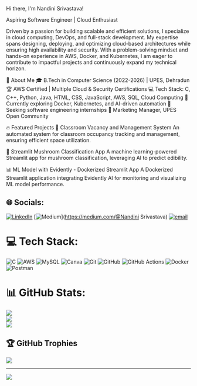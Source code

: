 Hi there, I'm Nandini Srivastava!

Aspiring Software Engineer | Cloud Enthusiast

Driven by a passion for building scalable and efficient solutions, I specialize in cloud computing, DevOps, and full-stack development. My expertise spans designing, deploying, and optimizing cloud-based architectures while ensuring high availability and security. With a problem-solving mindset and hands-on experience in AWS, Docker, and Kubernetes, I am eager to contribute to impactful projects and continuously expand my technical horizon.

🌟 About Me
🎓 B.Tech in Computer Science (2022-2026) | UPES, Dehradun
🏆 AWS Certified | Multiple Cloud & Security Certifications
💻 Tech Stack: C, C++, Python, Java, HTML, CSS, JavaScript, AWS, SQL, Cloud Computing
🌱 Currently exploring Docker, Kubernetes, and AI-driven automation
🎯 Seeking software engineering internships
🤝 Marketing Manager, UPES Open Community

🔥 Featured Projects
📌 Classroom Vacancy and Management System
An automated system for classroom occupancy tracking and management, ensuring efficient space utilization.

🍄 Streamlit Mushroom Classification App
A machine learning-powered Streamlit app for mushroom classification, leveraging AI to predict edibility.

📊 ML Model with Evidently - Dockerized Streamlit App
A Dockerized Streamlit application integrating Evidently AI for monitoring and visualizing ML model performance.

## 🌐 Socials:
[![LinkedIn](https://img.shields.io/badge/LinkedIn-%230077B5.svg?logo=linkedin&logoColor=white)](https://linkedin.com/in/https://www.linkedin.com/in/nandini-srivastava-078480213/) [![Medium](https://img.shields.io/badge/Medium-12100E?logo=medium&logoColor=white)](https://medium.com/@Nandini Srivastava) [![email](https://img.shields.io/badge/Email-D14836?logo=gmail&logoColor=white)](mailto:Nandini.105220@stu.upes.ac.in) 

# 💻 Tech Stack:
![C](https://img.shields.io/badge/c-%2300599C.svg?style=for-the-badge&logo=c&logoColor=white) ![AWS](https://img.shields.io/badge/AWS-%23FF9900.svg?style=for-the-badge&logo=amazon-aws&logoColor=white) ![MySQL](https://img.shields.io/badge/mysql-4479A1.svg?style=for-the-badge&logo=mysql&logoColor=white) ![Canva](https://img.shields.io/badge/Canva-%2300C4CC.svg?style=for-the-badge&logo=Canva&logoColor=white) ![Git](https://img.shields.io/badge/git-%23F05033.svg?style=for-the-badge&logo=git&logoColor=white) ![GitHub](https://img.shields.io/badge/github-%23121011.svg?style=for-the-badge&logo=github&logoColor=white) ![GitHub Actions](https://img.shields.io/badge/github%20actions-%232671E5.svg?style=for-the-badge&logo=githubactions&logoColor=white) ![Docker](https://img.shields.io/badge/docker-%230db7ed.svg?style=for-the-badge&logo=docker&logoColor=white) ![Postman](https://img.shields.io/badge/Postman-FF6C37?style=for-the-badge&logo=postman&logoColor=white)
# 📊 GitHub Stats:
![](https://github-readme-stats.vercel.app/api?username=NandiniSrivastava&theme=merko&hide_border=false&include_all_commits=false&count_private=false)<br/>
![](https://nirzak-streak-stats.vercel.app/?user=NandiniSrivastava&theme=merko&hide_border=false)<br/>
![](https://github-readme-stats.vercel.app/api/top-langs/?username=NandiniSrivastava&theme=merko&hide_border=false&include_all_commits=false&count_private=false&layout=compact)

## 🏆 GitHub Trophies
![](https://github-profile-trophy.vercel.app/?username=NandiniSrivastava&theme=radical&no-frame=false&no-bg=true&margin-w=4)

---
[![](https://visitcount.itsvg.in/api?id=NandiniSrivastava&icon=7&color=10)](https://visitcount.itsvg.in)

<!-- Proudly created with GPRM ( https://gprm.itsvg.in ) -->
